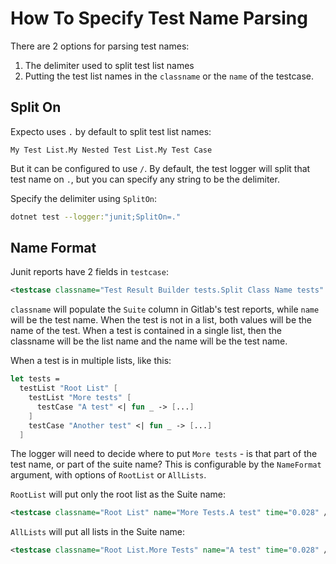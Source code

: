 # How To Specify Test Name Parsing

There are 2 options for parsing test names:
1. The delimiter used to split test list names
2. Putting the test list names in the `classname` or the `name` of the testcase.

## Split On

Expecto uses `.` by default to split test list names:
```
My Test List.My Nested Test List.My Test Case
```

But it can be configured to use `/`. By default, the test logger will split that test name on `.`, but you can specify any string to be the delimiter. 

Specify the delimiter using `SplitOn`:
```bash
dotnet test --logger:"junit;SplitOn=."
```

## Name Format

Junit reports have 2 fields in `testcase`:

```xml
<testcase classname="Test Result Builder tests.Split Class Name tests" name="AllLists-No Nesting" time="0.028" />
```

`classname` will populate the `Suite` column in Gitlab's test reports, while `name` will be the test name. When the test is not in a list, both values will be the name of the test. When a test is contained in a single list, then the classname will be the list name and the name will be the test name. 

When a test is in multiple lists, like this:
```Fsharp
let tests =
  testList "Root List" [
    testList "More tests" [
      testCase "A test" <| fun _ -> [...]
    ]
    testCase "Another test" <| fun _ -> [...]
  ]
```

The logger will need to decide where to put `More tests` - is that part of the test name, or part of the suite name? This is configurable by the `NameFormat` argument, with options of `RootList` or `AllLists`.

`RootList` will put only the root list as the Suite name:
```xml
<testcase classname="Root List" name="More Tests.A test" time="0.028" />
```

`AllLists` will put all lists in the Suite name:
```xml
<testcase classname="Root List.More Tests" name="A test" time="0.028" />
```

